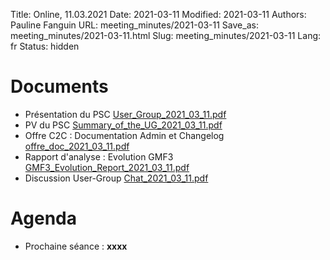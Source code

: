 Title: Online, 11.03.2021
Date: 2021-03-11
Modified: 2021-03-11
Authors: Pauline Fanguin
URL: meeting_minutes/2021-03-11
Save_as: meeting_minutes/2021-03-11.html
Slug: meeting_minutes/2021-03-11
Lang: fr
Status: hidden

# Documents

* Présentation du PSC [User_Group_2021_03_11.pdf]({filename}/documents/meetings/2021-03-11/User_Group_2021_03_11.pdf)
* PV du PSC [Summary_of_the_UG_2021_03_11.pdf]({filename}/documents/meetings/2021-03-11/Summary_of_the_UG_2021_03_11.pdf)
* Offre C2C : Documentation Admin et Changelog [offre_doc_2021_03_11.pdf]({filename}/documents/meetings/2021-03-11/offre_doc_2021_03_11.pdf)
* Rapport d'analyse : Evolution GMF3 [GMF3_Evolution_Report_2021_03_11.pdf]({filename}/documents/meetings/2021-03-11/GMF3_Evolution_Report_2021_03_11.pdf)
* Discussion User-Group [Chat_2021_03_11.pdf]({filename}/documents/meetings/2021-03-11/Chat_2021_03_11.pdf)

# Agenda

* Prochaine séance : **xxxx**
